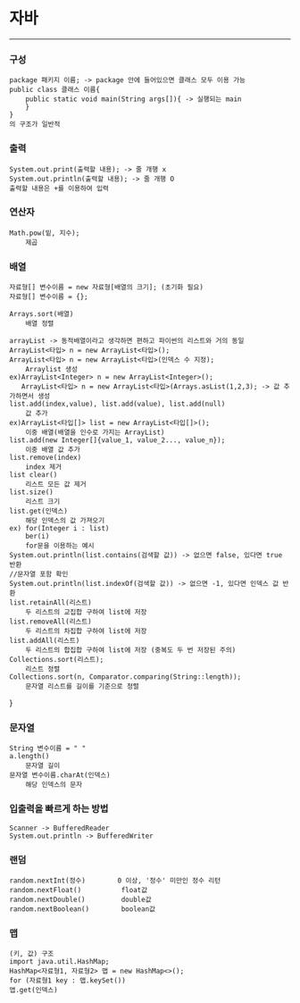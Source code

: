 # 자바
------------------------
### 구성
    package 패키지 이름; -> package 안에 들어있으면 클래스 모두 이용 가능
    public class 클래스 이름{ 
        public static void main(String args[]){ -> 실행되는 main
        }                                   
    }
    의 구조가 일반적

### 출력
    System.out.print(출력할 내용); -> 줄 개행 x
    System.out.println(출력할 내용); -> 줄 개행 O
    출력할 내용은 +를 이용하여 입력

### 연산자
    Math.pow(밑, 지수);
        제곱

### 배열
    자료형[] 변수이름 = new 자료형[배열의 크기]; (초기화 필요)
    자료형[] 변수이름 = {};

    Arrays.sort(배열)
        배열 정렬

    arrayList -> 동적배열이라고 생각하면 편하고 파이썬의 리스트와 거의 동일
    ArrayList<타입> n = new ArrayList<타입>();
    ArrayList<타입> n = new ArrayList<타입>(인덱스 수 지정);
        Arraylist 생성
    ex)ArrayList<Integer> n = new ArrayList<Integer>();
       ArrayList<타입> n = new ArrayList<타입>(Arrays.asList(1,2,3); -> 값 추가하면서 생성
    list.add(index,value), list.add(value), list.add(null)
        값 추가
    ex)ArrayList<타입[]> list = new ArrayList<타입[]>();
        이중 배열(배열을 인수로 가지는 ArrayList)
    list.add(new Integer[]{value_1, value_2..., value_n});
        이중 배열 값 추가
    list.remove(index)
        index 제거
    list clear()
        리스트 모든 값 제거
    list.size()
        리스트 크기
    list.get(인덱스)
        해당 인덱스의 값 가져오기
    ex) for(Integer i : list) 
        ber(i)
        for문을 이용하는 예시
    System.out.println(list.contains(검색할 값)) -> 없으면 false, 있다면 true 반환
    //문자열 포함 확인
    System.out.println(list.indexOf(검색할 값)) -> 없으면 -1, 있다면 인덱스 값 반환
    list.retainAll(리스트)
        두 리스트의 교집합 구하여 list에 저장
    list.removeAll(리스트)
        두 리스트의 차집합 구하여 list에 저장
    list.addAll(리스트)
        두 리스트의 합집합 구하여 list에 저장 (중복도 두 번 저장된 주의)
    Collections.sort(리스트);
        리스트 정렬
    Collections.sort(n, Comparator.comparing(String::length));
        문자열 리스트를 길이를 기준으로 정렬
}

### 문자열
    String 변수이름 = " "
    a.length()
        문자열 길이
    문자열 변수이름.charAt(인덱스)
        해당 인덱스의 문자

### 입출력을 빠르게 하는 방법
    Scanner -> BufferedReader
    System.out.println -> BufferedWriter

### 랜덤
    random.nextInt(정수)        0 이상, '정수' 미만인 정수 리턴
    random.nextFloat()          float값
    random.nextDouble()         double값
    random.nextBoolean()        boolean값

### 맵
    (키, 값) 구조
    import java.util.HashMap;
    HashMap<자료형1, 자료형2> 맵 = new HashMap<>();
    for (자료형1 key : 맵.keySet())
    앱.get(인덱스)